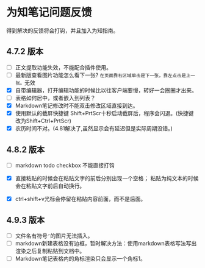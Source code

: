 # 为知笔记问题反馈
得到解决的反馈将会打钩，并且加入为知指南。


## 4.7.2 版本


- [ ] 正文提取功能失效，不能配合插件使用。
- [ ] 最新版查看图片功能怎么看下一张?  `在页面靠右区域单击是下一张，靠左点击是上一张。`无效
- [x] 自带编辑器，打开编辑功能的时候比以往客户端要慢，转好一会圈圈才出来。
- [ ] 表格如何居中，或者嵌入到列表？
- [x] Markdown笔记修改时不能双击修改区域直接到达。
- [x] 使用默认的截屏快捷键 Shift+PrtScr十秒启动截屏后，程序会闪退。(快捷键改为Shift+Ctrl+PrtScr)
- [x] 农历时间不对。(4.81解决了,虽然显示会有延迟但是实际周期没错。)

## 4.8.2 版本
- [ ] markdown todo checkbox 不能直接打钩
- [x]  直接粘贴的时候会在粘贴文字的前后分别出现一个空格； 粘贴为纯文本的时候会在粘贴文字前后自动换行。

- [x] ctrl+shift+v光标会停留在粘贴内容前面，而不是后面。


## 4.9.3 版本
- [ ] 文件名有符号`’`的图片无法插入。
- [ ] markdown新建表格没有边框，暂时解决方法：使用markdown表格写法写出渲染之后复制粘贴到文档中。
- [ ] Markdown笔记表格内的角标渲染只会显示一个角标1。
